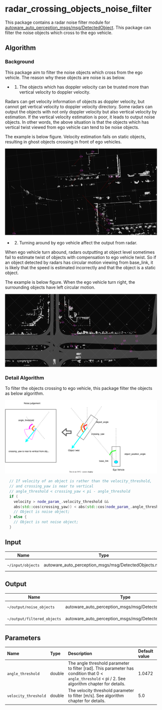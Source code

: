 # radar_crossing_objects_noise_filter

This package contains a radar noise filter module for [autoware_auto_perception_msgs/msg/DetectedObject](https://gitlab.com/autowarefoundation/autoware.auto/autoware_auto_msgs/-/blob/master/autoware_auto_perception_msgs/msg/DetectedObject.idl).
This package can filter the noise objects which cross to the ego vehicle.

## Algorithm

### Background

This package aim to filter the noise objects which cross from the ego vehicle.
The reason why these objects are noise is as below.

- 1. The objects which has doppler velocity can be trusted more than vertical velocity to doppler velocity.

Radars can get velocity information of objects as doppler velocity, but cannot get vertical velocity to doppler velocity directory.
Some radars can output the objects with not only doppler velocity but also vertical velocity by estimation.
If the vertical velocity estimation is poor, it leads to output noise objects.
In other words, the above situation is that the objects which has vertical twist viewed from ego vehicle can tend to be noise objects.

The example is below figure.
Velocity estimation fails on static objects, resulting in ghost objects crossing in front of ego vehicles.

![vertical_velocity_objects](docs/vertical_velocity_objects.png)

- 2. Turning around by ego vehicle affect the output from radar.

When ego vehicle turn abound, radars outputting at object level sometimes fail to estimate twist of objects with compensation to ego vehicle twist.
So if an object detected by radars has circular motion viewing from base_link, it is likely that the speed is estimated incorrectly and that the object is a static object.

The example is below figure.
When the ego vehicle turn right, the surrounding objects have left circular motion.

![turning_around](docs/turning_around.png)

### Detail Algorithm

To filter the objects crossing to ego vehicle, this package filter the objects as below algorithm.

![algorithm](docs/radar_crossing_objects_noise_filter.drawio.svg)

```cpp
  // If velocity of an object is rather than the velocity_threshold,
  // and crossing_yaw is near to vertical
  // angle_threshold < crossing_yaw < pi - angle_threshold
  if (
    velocity > node_param_.velocity_threshold &&
    abs(std::cos(crossing_yaw)) < abs(std::cos(node_param_.angle_threshold))) {
    // Object is noise object;
  } else {
    // Object is not noise object;
  }
```

## Input

| Name              | Type                                                  | Description    |
| ----------------- | ----------------------------------------------------- | -------------- |
| `~/input/objects` | autoware_auto_perception_msgs/msg/DetectedObjects.msg | Radar objects. |

## Output

| Name                        | Type                                                  | Description      |
| --------------------------- | ----------------------------------------------------- | ---------------- |
| `~/output/noise_objects`    | autoware_auto_perception_msgs/msg/DetectedObjects.msg | Noise objects    |
| `~/output/filtered_objects` | autoware_auto_perception_msgs/msg/DetectedObjects.msg | Filtered objects |

## Parameters

| Name                 | Type   | Description                                                                                                                                         | Default value |
| :------------------- | :----- | :-------------------------------------------------------------------------------------------------------------------------------------------------- | :------------ |
| `angle_threshold`    | double | The angle threshold parameter to filter [rad]. This parameter has condition that 0 < `angle_threshold` < pi / 2. See algorithm chapter for details. | 1.0472        |
| `velocity_threshold` | double | The velocity threshold parameter to filter [m/s]. See algorithm chapter for details.                                                                | 5.0           |
